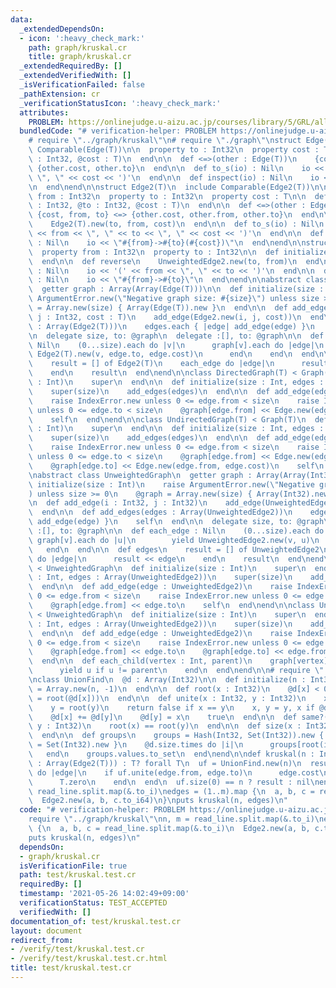 ```yaml
---
data:
  _extendedDependsOn:
  - icon: ':heavy_check_mark:'
    path: graph/kruskal.cr
    title: graph/kruskal.cr
  _extendedRequiredBy: []
  _extendedVerifiedWith: []
  _isVerificationFailed: false
  _pathExtension: cr
  _verificationStatusIcon: ':heavy_check_mark:'
  attributes:
    PROBLEM: https://onlinejudge.u-aizu.ac.jp/courses/library/5/GRL/all/GRL_2_A
  bundledCode: "# verification-helper: PROBLEM https://onlinejudge.u-aizu.ac.jp/courses/library/5/GRL/all/GRL_2_A\n\
    # require \"../graph/kruskal\"\n# require \"./graph\"\nstruct Edge(T)\n  include\
    \ Comparable(Edge(T))\n\n  property to : Int32\n  property cost : T\n\n  def initialize(@to\
    \ : Int32, @cost : T)\n  end\n\n  def <=>(other : Edge(T))\n    {cost, to} <=>\
    \ {other.cost, other.to}\n  end\n\n  def to_s(io) : Nil\n    io << '(' << to <<\
    \ \", \" << cost << ')'\n  end\n\n  def inspect(io) : Nil\n    io << \"->#{to}(#{cost})\"\
    \n  end\nend\n\nstruct Edge2(T)\n  include Comparable(Edge2(T))\n\n  property\
    \ from : Int32\n  property to : Int32\n  property cost : T\n\n  def initialize(@from\
    \ : Int32, @to : Int32, @cost : T)\n  end\n\n  def <=>(other : Edge2(T))\n   \
    \ {cost, from, to} <=> {other.cost, other.from, other.to}\n  end\n\n  def reverse\n\
    \    Edge2(T).new(to, from, cost)\n  end\n\n  def to_s(io) : Nil\n    io << '('\
    \ << from << \", \" << to << \", \" << cost << ')'\n  end\n\n  def inspect(io)\
    \ : Nil\n    io << \"#{from}->#{to}(#{cost})\"\n  end\nend\n\nstruct UnweightedEdge2\n\
    \  property from : Int32\n  property to : Int32\n\n  def initialize(@from, @to)\n\
    \  end\n\n  def reverse\n    UnweightedEdge2.new(to, from)\n  end\n\n  def to_s(io)\
    \ : Nil\n    io << '(' << from << \", \" << to << ')'\n  end\n\n  def inspect(io)\
    \ : Nil\n    io << \"#{from}->#{to}\"\n  end\nend\n\nabstract class Graph(T)\n\
    \  getter graph : Array(Array(Edge(T)))\n\n  def initialize(size : Int)\n    raise\
    \ ArgumentError.new(\"Negative graph size: #{size}\") unless size >= 0\n    @graph\
    \ = Array.new(size) { Array(Edge(T)).new }\n  end\n\n  def add_edge(i : Int32,\
    \ j : Int32, cost : T)\n    add_edge(Edge2.new(i, j, cost))\n  end\n\n  def add_edges(edges\
    \ : Array(Edge2(T)))\n    edges.each { |edge| add_edge(edge) }\n    self\n  end\n\
    \n  delegate size, to: @graph\n  delegate :[], to: @graph\n\n  def each_edge :\
    \ Nil\n    (0...size).each do |v|\n      graph[v].each do |edge|\n        yield\
    \ Edge2(T).new(v, edge.to, edge.cost)\n      end\n    end\n  end\n\n  def edges\n\
    \    result = [] of Edge2(T)\n    each_edge do |edge|\n      result << edge\n\
    \    end\n    result\n  end\nend\n\nclass DirectedGraph(T) < Graph(T)\n  def initialize(size\
    \ : Int)\n    super\n  end\n\n  def initialize(size : Int, edges : Array(Edge2(T)))\n\
    \    super(size)\n    add_edges(edges)\n  end\n\n  def add_edge(edge : Edge2(T))\n\
    \    raise IndexError.new unless 0 <= edge.from < size\n    raise IndexError.new\
    \ unless 0 <= edge.to < size\n    @graph[edge.from] << Edge.new(edge.to, edge.cost)\n\
    \    self\n  end\nend\n\nclass UndirectedGraph(T) < Graph(T)\n  def initialize(size\
    \ : Int)\n    super\n  end\n\n  def initialize(size : Int, edges : Array(Edge2(T)))\n\
    \    super(size)\n    add_edges(edges)\n  end\n\n  def add_edge(edge : Edge2(T))\n\
    \    raise IndexError.new unless 0 <= edge.from < size\n    raise IndexError.new\
    \ unless 0 <= edge.to < size\n    @graph[edge.from] << Edge.new(edge.to, edge.cost)\n\
    \    @graph[edge.to] << Edge.new(edge.from, edge.cost)\n    self\n  end\nend\n\
    \nabstract class UnweightedGraph\n  getter graph : Array(Array(Int32))\n\n  def\
    \ initialize(size : Int)\n    raise ArgumentError.new(\"Negative graph size: #{size}\"\
    ) unless size >= 0\n    @graph = Array.new(size) { Array(Int32).new }\n  end\n\
    \n  def add_edge(i : Int32, j : Int32)\n    add_edge(UnweightedEdge2.new(i, j))\n\
    \  end\n\n  def add_edges(edges : Array(UnweightedEdge2))\n    edges.each { |edge|\
    \ add_edge(edge) }\n    self\n  end\n\n  delegate size, to: @graph\n  delegate\
    \ :[], to: @graph\n\n  def each_edge : Nil\n    (0...size).each do |v|\n     \
    \ graph[v].each do |u|\n        yield UnweightedEdge2.new(v, u)\n      end\n \
    \   end\n  end\n\n  def edges\n    result = [] of UnweightedEdge2\n    each_edge\
    \ do |edge|\n      result << edge\n    end\n    result\n  end\nend\n\nclass UnweightedDirectedGraph\
    \ < UnweightedGraph\n  def initialize(size : Int)\n    super\n  end\n\n  def initialize(size\
    \ : Int, edges : Array(UnweightedEdge2))\n    super(size)\n    add_edges(edges)\n\
    \  end\n\n  def add_edge(edge : UnweightedEdge2)\n    raise IndexError.new unless\
    \ 0 <= edge.from < size\n    raise IndexError.new unless 0 <= edge.to < size\n\
    \    @graph[edge.from] << edge.to\n    self\n  end\nend\n\nclass UnweightedUndirectedGraph\
    \ < UnweightedGraph\n  def initialize(size : Int)\n    super\n  end\n\n  def initialize(size\
    \ : Int, edges : Array(UnweightedEdge2))\n    super(size)\n    add_edges(edges)\n\
    \  end\n\n  def add_edge(edge : UnweightedEdge2)\n    raise IndexError.new unless\
    \ 0 <= edge.from < size\n    raise IndexError.new unless 0 <= edge.to < size\n\
    \    @graph[edge.from] << edge.to\n    @graph[edge.to] << edge.from\n    self\n\
    \  end\n\n  def each_child(vertex : Int, parent)\n    graph[vertex].each do |u|\n\
    \      yield u if u != parent\n    end\n  end\nend\n\n# require \"../datastructure/UnionFind\"\
    \nclass UnionFind\n  @d : Array(Int32)\n\n  def initialize(n : Int32)\n    @d\
    \ = Array.new(n, -1)\n  end\n\n  def root(x : Int32)\n    @d[x] < 0 ? x : (@d[x]\
    \ = root(@d[x]))\n  end\n\n  def unite(x : Int32, y : Int32)\n    x = root(x)\n\
    \    y = root(y)\n    return false if x == y\n    x, y = y, x if @d[x] > @d[y]\n\
    \    @d[x] += @d[y]\n    @d[y] = x\n    true\n  end\n\n  def same?(x : Int32,\
    \ y : Int32)\n    root(x) == root(y)\n  end\n\n  def size(x : Int32)\n    -@d[root(x)]\n\
    \  end\n\n  def groups\n    groups = Hash(Int32, Set(Int32)).new { |h, k| h[k]\
    \ = Set(Int32).new }\n    @d.size.times do |i|\n      groups[root(i)] << i\n \
    \   end\n    groups.values.to_set\n  end\nend\n\ndef kruskal(n : Int32, edges\
    \ : Array(Edge2(T))) : T? forall T\n  uf = UnionFind.new(n)\n  result = edges.sort.sum\
    \ do |edge|\n    if uf.unite(edge.from, edge.to)\n      edge.cost\n    else\n\
    \      T.zero\n    end\n  end\n  uf.size(0) == n ? result : nil\nend\n\nn, m =\
    \ read_line.split.map(&.to_i)\nedges = (1..m).map {\n  a, b, c = read_line.split.map(&.to_i)\n\
    \  Edge2.new(a, b, c.to_i64)\n}\nputs kruskal(n, edges)\n"
  code: "# verification-helper: PROBLEM https://onlinejudge.u-aizu.ac.jp/courses/library/5/GRL/all/GRL_2_A\n\
    require \"../graph/kruskal\"\nn, m = read_line.split.map(&.to_i)\nedges = (1..m).map\
    \ {\n  a, b, c = read_line.split.map(&.to_i)\n  Edge2.new(a, b, c.to_i64)\n}\n\
    puts kruskal(n, edges)\n"
  dependsOn:
  - graph/kruskal.cr
  isVerificationFile: true
  path: test/kruskal.test.cr
  requiredBy: []
  timestamp: '2021-05-26 14:02:49+09:00'
  verificationStatus: TEST_ACCEPTED
  verifiedWith: []
documentation_of: test/kruskal.test.cr
layout: document
redirect_from:
- /verify/test/kruskal.test.cr
- /verify/test/kruskal.test.cr.html
title: test/kruskal.test.cr
---
```


